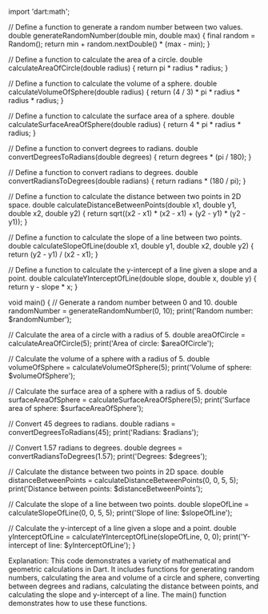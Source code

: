 import 'dart:math';

// Define a function to generate a random number between two values.
double generateRandomNumber(double min, double max) {
  final random = Random();
  return min + random.nextDouble() * (max - min);
}

// Define a function to calculate the area of a circle.
double calculateAreaOfCircle(double radius) {
  return pi * radius * radius;
}

// Define a function to calculate the volume of a sphere.
double calculateVolumeOfSphere(double radius) {
  return (4 / 3) * pi * radius * radius * radius;
}

// Define a function to calculate the surface area of a sphere.
double calculateSurfaceAreaOfSphere(double radius) {
  return 4 * pi * radius * radius;
}

// Define a function to convert degrees to radians.
double convertDegreesToRadians(double degrees) {
  return degrees * (pi / 180);
}

// Define a function to convert radians to degrees.
double convertRadiansToDegrees(double radians) {
  return radians * (180 / pi);
}

// Define a function to calculate the distance between two points in 2D space.
double calculateDistanceBetweenPoints(double x1, double y1, double x2, double y2) {
  return sqrt((x2 - x1) * (x2 - x1) + (y2 - y1) * (y2 - y1));
}

// Define a function to calculate the slope of a line between two points.
double calculateSlopeOfLine(double x1, double y1, double x2, double y2) {
  return (y2 - y1) / (x2 - x1);
}

// Define a function to calculate the y-intercept of a line given a slope and a point.
double calculateYInterceptOfLine(double slope, double x, double y) {
  return y - slope * x;
}

void main() {
  // Generate a random number between 0 and 10.
  double randomNumber = generateRandomNumber(0, 10);
  print('Random number: $randomNumber');

  // Calculate the area of a circle with a radius of 5.
  double areaOfCircle = calculateAreaOfCircle(5);
  print('Area of circle: $areaOfCircle');

  // Calculate the volume of a sphere with a radius of 5.
  double volumeOfSphere = calculateVolumeOfSphere(5);
  print('Volume of sphere: $volumeOfSphere');

  // Calculate the surface area of a sphere with a radius of 5.
  double surfaceAreaOfSphere = calculateSurfaceAreaOfSphere(5);
  print('Surface area of sphere: $surfaceAreaOfSphere');

  // Convert 45 degrees to radians.
  double radians = convertDegreesToRadians(45);
  print('Radians: $radians');

  // Convert 1.57 radians to degrees.
  double degrees = convertRadiansToDegrees(1.57);
  print('Degrees: $degrees');

  // Calculate the distance between two points in 2D space.
  double distanceBetweenPoints = calculateDistanceBetweenPoints(0, 0, 5, 5);
  print('Distance between points: $distanceBetweenPoints');

  // Calculate the slope of a line between two points.
  double slopeOfLine = calculateSlopeOfLine(0, 0, 5, 5);
  print('Slope of line: $slopeOfLine');

  // Calculate the y-intercept of a line given a slope and a point.
  double yInterceptOfLine = calculateYInterceptOfLine(slopeOfLine, 0, 0);
  print('Y-intercept of line: $yInterceptOfLine');
}

Explanation:
This code demonstrates a variety of mathematical and geometric calculations in Dart. It includes functions for generating random numbers, calculating the area and volume of a circle and sphere, converting between degrees and radians, calculating the distance between points, and calculating the slope and y-intercept of a line. The main() function demonstrates how to use these functions.